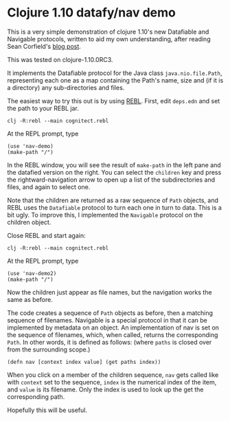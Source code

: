 Clojure 1.10 datafy/nav demo
============================

This is a very simple demonstration of clojure 1.10's new Datafiable
and Navigable protocols, written to aid my own understanding, after
reading Sean Corfield's [blog
post](http://corfield.org/blog/2018/12/03/datafy-nav/).

This was tested on clojure-1.10.0RC3.

It implements the Datafiable protocol for the Java class
`java.nio.file.Path`, representing each one as a map containing the
Path's name, size and (if it is a directory) any sub-directories and
files.

The easiest way to try this out is by using
[REBL](http://rebl.cognitect.com/). First, edit `deps.edn` and set the
path to your REBL jar.

    clj -R:rebl --main cognitect.rebl

At the REPL prompt, type

    (use 'nav-demo)
	(make-path "/")
	
In the REBL window, you will see the result of `make-path` in the left
pane and the datafied version on the right. You can select the
`children` key and press the rightward-navigation arrow to open up a
list of the subdirectories and files, and again to select one.

Note that the children are returned as a raw sequence of `Path`
objects, and REBL uses the `Datafiable` protocol to turn each one in
turn to data.  This is a bit ugly. To improve this, I implemented the
`Navigable` protocol on the children object.

Close REBL and start again:

    clj -R:rebl --main cognitect.rebl

At the REPL prompt, type

    (use 'nav-demo2)
	(make-path "/")

Now the children just appear as file names, but the navigation works
the same as before.

The code creates a sequence of `Path` objects as before, then a
matching sequence of filenames. Navigable is a special protocol in
that it can be implemented by metadata on an object. An implementation
of nav is set on the sequence of filenames, which, when called,
returns the corresponding `Path`. In other words, it is defined as
follows: (where `paths` is closed over from the surrounding scope.)

    (defn nav [context index value] (get paths index))
	
When you click on a member of the children sequence, `nav` gets called
like with `context` set to the sequence, `index` is the numerical
index of the item, and `value` is its filename. Only the index is used
to look up the get the corresponding path.

Hopefully this will be useful.

